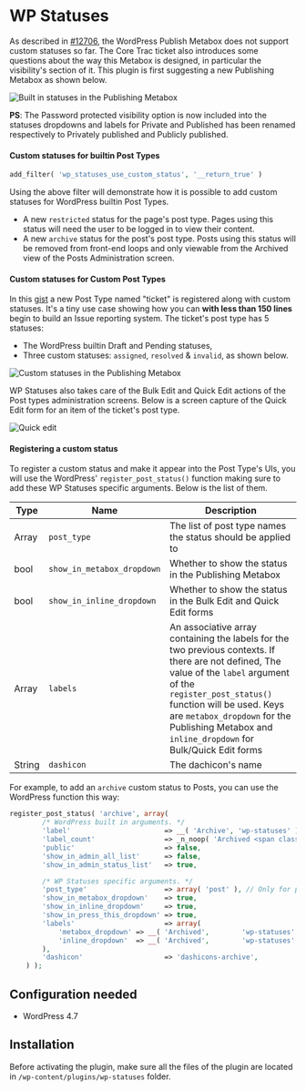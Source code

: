 # WP Statuses

As described in [#12706](https://core.trac.wordpress.org/ticket/12706), the WordPress Publish Metabox does not support custom statuses so far. The Core Trac ticket also introduces some questions about the way this Metabox is designed, in particular the visibility's section of it. This plugin is first suggesting a new Publishing Metabox as shown below.

![Built in statuses in the Publishing Metabox](https://cldup.com/7_IigUCAPn.png)

**PS**: The Password protected visibility option is now included into the statuses dropdowns and labels for Private and Published has been renamed respectively to Privately published and Publicly published.

#### Custom statuses for builtin Post Types

```php
add_filter( 'wp_statuses_use_custom_status', '__return_true' )
```

Using the above filter will demonstrate how it is possible to add custom statuses for WordPress builtin Post Types.

+ A new `restricted` status for the page's post type. Pages using this status will need the user to be logged in to view their content.
+ A new `archive` status for the post's post type. Posts using this status will be removed from front-end loops and only viewable from the Archived view of the Posts Administration screen.

#### Custom statuses for Custom Post Types

In this [gist](https://gist.github.com/imath/2b6d2ce1ead6aba11c8ad12c6beb4770) a new Post Type named "ticket" is registered along with custom statuses. It's a tiny use case showing how you can __with less than 150 lines__ begin to build an Issue reporting system. The ticket's post type has 5 statuses:

+ The WordPress builtin Draft and Pending statuses,
+ Three custom statuses: `assigned`, `resolved` & `invalid`, as shown below.

![Custom statuses in the Publishing Metabox](https://cldup.com/fggsxk5-O0.png)

WP Statuses also takes care of the Bulk Edit and Quick Edit actions of the Post types administration screens. Below is a screen capture of the Quick Edit form for an item of the ticket's post type.

![Quick edit](https://cldup.com/sr8ggoKZb5.png)

#### Registering a custom status

To register a custom status and make it appear into the Post Type's UIs, you will use the WordPress' `register_post_status()` function making sure to add these WP Statuses specific arguments. Below is the list of them.

|Type| Name | Description |
| --- | --- | --- |
| Array | `post_type` | The list of post type names the status should be applied to |
| bool | `show_in_metabox_dropdown` | Whether to show the status in the Publishing Metabox |
| bool | `show_in_inline_dropdown` | Whether to show the status in the Bulk Edit and Quick Edit forms |
| Array | `labels` | An associative array containing the labels for the two previous contexts. If there are not defined, The value of the `label` argument of the `register_post_status()` function will be used. Keys are `metabox_dropdown` for the Publishing Metabox and `inline_dropdown` for Bulk/Quick Edit forms |
| String | `dashicon` | The dachicon's name |

For example, to add an `archive` custom status to Posts, you can use the WordPress function this way:

```php
register_post_status( 'archive', array(
		/* WordPress built in arguments. */
		'label'                       => __( 'Archive', 'wp-statuses' ),
		'label_count'                 => _n_noop( 'Archived <span class="count">(%s)</span>', 'Archived <span class="count">(%s)</span>', 'wp-statuses' ),
		'public'                      => false,
		'show_in_admin_all_list'      => false,
		'show_in_admin_status_list'   => true,

		/* WP Statuses specific arguments. */
		'post_type'                   => array( 'post' ), // Only for posts!
		'show_in_metabox_dropdown'    => true,
		'show_in_inline_dropdown'     => true,
		'show_in_press_this_dropdown' => true,
		'labels'                      => array(
			'metabox_dropdown' => __( 'Archived',        'wp-statuses' ),
			'inline_dropdown'  => __( 'Archived',        'wp-statuses' ),
		),
		'dashicon'                    => 'dashicons-archive',
	) );
```

## Configuration needed

+ WordPress 4.7

## Installation

Before activating the plugin, make sure all the files of the plugin are located in `/wp-content/plugins/wp-statuses` folder.
